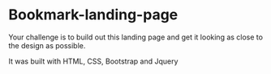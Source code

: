 # Bookmark-landing-page

Your challenge is to build out this landing page and get it looking as close to the design as possible.

It was built with HTML, CSS, Bootstrap and Jquery
